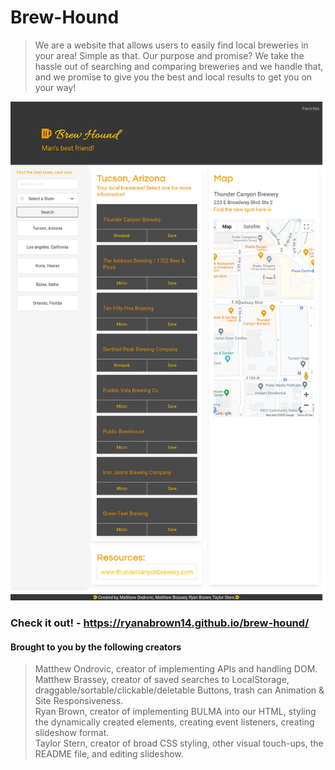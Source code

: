 # Brew-Hound

> We are a website that allows users to easily find local breweries in your area! Simple as that.
> Our purpose and promise? We take the hassle out of searching and comparing breweries and we handle that, and we promise to give you
> the best and local results to get you on your way!
 
![image](./assets/images/Application-screenshot.png)

### Check it out! - https://ryanabrown14.github.io/brew-hound/ 

#### Brought to you by the following creators
> Matthew Ondrovic, creator of implementing APIs and handling DOM.
> Matthew Brassey, creator of saved searches to LocalStorage, draggable/sortable/clickable/deletable Buttons, trash can Animation & Site Responsiveness.</br>
> Ryan Brown, creator of implementing BULMA into our HTML, styling the dynamically created elements, creating event listeners, creating slideshow format.</br>
> Taylor Stern, creator of broad CSS styling, other visual touch-ups, the README file, and editing slideshow. </br>
